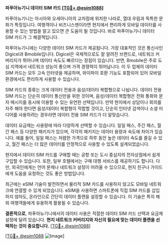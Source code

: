 **파푸아뉴기니 데이터 SIM 카드 [[TG💪+ @esim1088](https://t.me/s/esim1088)]**

파푸아뉴기니는 아시아와 오세아니아의 교차점에 위치한 나라로, 열대 우림과 독특한 문화가 특징입니다. 여행객이나 비즈니스맨이라면 현지에서 편리하게 모바일 데이터를 사용할 수 있는 방법을 알고 있으면 큰 도움이 될 것입니다. 바로 파푸아뉴기니 데이터 SIM 카드가 그 해결책입니다.

파푸아뉴기니에는 다양한 데이터 SIM 카드가 제공됩니다. 가장 대표적인 것은 통신사인 Digicel과 Bmobile입니다. Digicel은 국제적으로도 잘 알려진 브랜드로, 네트워크 커버리지가 뛰어나며 데이터 속도도 빠르다는 장점이 있습니다. 반면, Bmobile은 주로 도심 지역에서 네트워크 성능이 좋으며 가격 경쟁력이 뛰어납니다. 이 두 업체의 데이터 SIM 카드는 모두 고속 인터넷을 제공하며, 와이파이 호환 기능도 포함되어 있어 모바일 환경에서도 편리하게 사용할 수 있습니다.

SIM 카드의 종류는 크게 데이터 전용과 음성/데이터 복합형으로 나뉩니다. 데이터 전용 SIM 카드는 단순히 데이터 통신만을 위한 것이며, 음성/데이터 복합형은 전화 통화와 문자 메시지를 동시에 이용할 수 있는 유연한 선택입니다. 만약 현지에서 상담이나 회의를 자주 해야 한다면 음성/데이터 복합형이 적합할 것이고, 단순히 인터넷 검색이나 소셜 미디어를 사용하려는 경우라면 데이터 전용 SIM 카드가 더 알맞습니다.

데이터 요금제는 사용량에 따라 다양하게 선택할 수 있습니다. 일일 패스, 주간 패스, 월간 패스 등 다양한 패키지가 있으며, 각각의 패키지는 데이터 용량과 속도에 차이가 있습니다. 예를 들어, 일일 패스는 저렴한 가격으로 하루 동안 높은 데이터 속도를 즐길 수 있고, 월간 패스는 더 많은 데이터를 안정적으로 사용할 수 있도록 설계되었습니다.

현지에서 데이터 SIM 카드를 구매할 때는 공항 또는 도시 중심지의 전자상점에서 쉽게 구입할 수 있습니다. 또한, 일부 호텔에서는 구매 대행 서비스를 제공하기도 합니다. 다만, 외국인에게는 언어 문제나 네트워크 설정이 어려울 수 있으므로, 현지 친구나 가이드에게 도움을 요청하는 것도 좋은 방법입니다.

최근에는 eSIM 기술이 발전하면서 물리적 SIM 카드를 사용하지 않고도 모바일 네트워크에 연결할 수 있게 되었습니다. eSIM을 사용하면 스마트폰에 직접 SIM 카드를 삽입하지 않아도, 온라인으로 간단히 데이터 플랜을 설정할 수 있습니다. 이 기술은 특히 해외 여행객들에게 유용하게 활용될 수 있습니다.

**결론적으로**, 파푸아뉴기니에서의 데이터 사용은 적절한 데이터 SIM 카드 선택과 요금제 설정에 달려 있습니다. **현지 네트워크 커버리지와 자신의 필요에 맞는 데이터 플랜을 선택하는 것이 중요합니다.** [[TG💪+ @esim1088](https://t.me/s/esim1088)]

[[TG💪+ @esim1088](https://t.me/s/esim1088) ![Image](https://i.postimg.cc/Y0z9fWf4/image.png)]